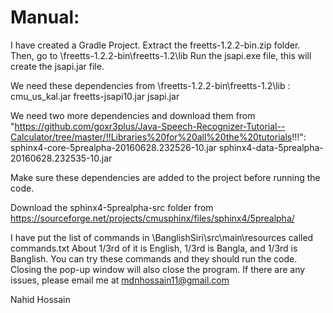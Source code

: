 # Manual:
I have created a Gradle Project.
Extract the freetts-1.2.2-bin.zip folder.
Then, go to \freetts-1.2.2-bin\freetts-1.2\lib
Run the jsapi.exe file, this will create the jsapi.jar file.

We need these dependencies from \freetts-1.2.2-bin\freetts-1.2\lib :
cmu_us_kal.jar
freetts-jsapi10.jar
jsapi.jar

We need two more dependencies and download them from "https://github.com/goxr3plus/Java-Speech-Recognizer-Tutorial--Calculator/tree/master/!!Libraries%20for%20all%20the%20tutorials!!!":
sphinx4-core-5prealpha-20160628.232526-10.jar
sphinx4-data-5prealpha-20160628.232535-10.jar

Make sure these dependencies are added to the project before running the code.

Download the sphinx4-5prealpha-src folder from https://sourceforge.net/projects/cmusphinx/files/sphinx4/5prealpha/

I have put the list of commands in \BanglishSiri\src\main\resources called commands.txt
About 1/3rd of it is English, 1/3rd is Bangla, and 1/3rd is Banglish.
You can try these commands and they should run the code.
Closing the pop-up window will also close the program.
If there are any issues, please email me at mdnhossain11@gmail.com

Nahid Hossain
